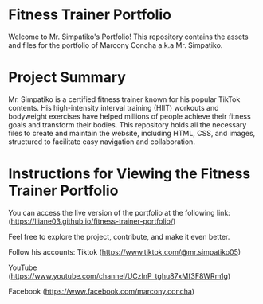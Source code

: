 # Fitness Trainer Portfolio

Welcome to Mr. Simpatiko's Portfolio! 
This repository contains the assets and files for the portfolio of Marcony Concha a.k.a Mr. Simpatiko.

# Project Summary

Mr. Simpatiko is a certified fitness trainer known for his popular TikTok contents.
His high-intensity interval training (HIIT) workouts and bodyweight exercises have helped millions of people achieve their fitness goals and transform their bodies.
This repository holds all the necessary files to create and maintain the website, including HTML, CSS, and images, structured to facilitate easy navigation and collaboration.

# Instructions for Viewing the Fitness Trainer Portfolio

You can access the live version of the portfolio at the following link: (https://lliane03.github.io/fitness-trainer-portfolio/)

Feel free to explore the project, contribute, and make it even better. 

Follow his accounts:
Tiktok (https://www.tiktok.com/@mr.simpatiko05)

YouTube (https://www.youtube.com/channel/UCzInP_tghu87xMf3F8WRm1g)

Facebook (https://www.facebook.com/marcony.concha)
